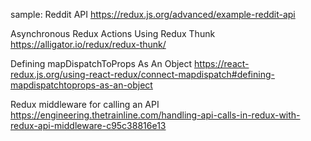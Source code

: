 sample: Reddit API
https://redux.js.org/advanced/example-reddit-api

Asynchronous Redux Actions Using Redux Thunk
https://alligator.io/redux/redux-thunk/

Defining mapDispatchToProps As An Object
https://react-redux.js.org/using-react-redux/connect-mapdispatch#defining-mapdispatchtoprops-as-an-object

Redux middleware for calling an API
https://engineering.thetrainline.com/handling-api-calls-in-redux-with-redux-api-middleware-c95c38816e13

